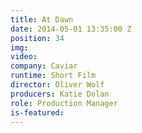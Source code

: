 ```yaml
---
title: At Dawn
date: 2014-05-01 13:35:00 Z
position: 34
img: 
video: 
company: Caviar
runtime: Short Film
director: Oliver Wolf
producers: Katie Dolan
role: Production Manager
is-featured: 
---
```


